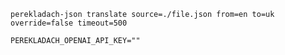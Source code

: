 ```terminal
perekladach-json translate source=./file.json from=en to=uk override=false timeout=500
```

```dotenv
PEREKLADACH_OPENAI_API_KEY=""
```

